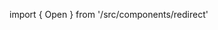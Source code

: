import { Open } from '/src/components/redirect'

<Open go='https://t.me/s/FrontedDev'></Open>

<!-- <script src="https://gist.github.com/HiChen404/850328bbf20fe27062799ea7d8703b1f.js"></script> -->
